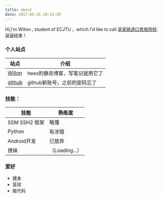 ```yaml
---
title: about
date: 2017-05-16 20:14:39
---
```

Hi,I'm  Willon , student of ECJTU ，which I'd  like  to  call  [皇家铁道口贵族院校](http://www.ecjtu.jx.cn/). 装逼结束！

### 个人站点

|   站点 |   介绍 |
|------|--------|
|[Willon](http://www.cl95.cc)|hexo的静态博客，写笔记就用它了|
|[github](https://github.com/willon295)|github新账号，之前的密码忘了|




### 技能：

|  技能  |   熟练度 |
|---------|--------|
|SSM SSH2 框架 | 略懂|
|Python | 有涉猎|
|Android开发| 已放弃|
|撩妹|（Loading...）|

### 爱好

- 健身
- 篮球
- 敲代码
